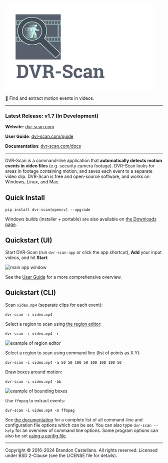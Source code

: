 ![DVR-Scan Logo](https://raw.githubusercontent.com/Breakthrough/DVR-Scan/main/docs/assets/dvr-scan-logo.png)

:vhs: Find and extract motion events in videos.

------------------------------------------------

### Latest Release: v1.7 (In Development)

**Website**: [dvr-scan.com](https://www.dvr-scan.com)

**User Guide**: [dvr-scan.com/guide](https://www.dvr-scan.com/guide/)

**Documentation**: [dvr-scan.com/docs](https://www.dvr-scan.com/docs/)

------------------------------------------------------

DVR-Scan is a command-line application that **automatically detects motion events in video files** (e.g. security camera footage).  DVR-Scan looks for areas in footage containing motion, and saves each event to a separate video clip.  DVR-Scan is free and open-source software, and works on Windows, Linux, and Mac.

## Quick Install

    pip install dvr-scan[opencv] --upgrade

Windows builds (installer + portable) are also available on [the Downloads page](https://www.dvr-scan.com/download/).

## Quickstart (UI)

Start DVR-Scan (run `dvr-scan-app` or click the app shortcut), **Add** your input videos, and hit **Start**:

<img alt="main app window" src="https://raw.githubusercontent.com/Breakthrough/DVR-Scan/releases/1.7/docs/assets/app-main-window.jpg" width="480"/>

See the [User Guide](https://www.dvr-scan.com/guide/) for a more comprehensive overview.

## Quickstart (CLI)

Scan `video.mp4` (separate clips for each event):

    dvr-scan -i video.mp4

Select a region to scan using [the region editor](https://www.dvr-scan.com/guide/):

    dvr-scan -i video.mp4 -r

<img alt="example of region editor" src="https://raw.githubusercontent.com/Breakthrough/DVR-Scan/releases/1.7/docs/assets/region-editor-mask.jpg" width="480"/>

Select a region to scan using command line (list of points as X Y):

    dvr-scan -i video.mp4 -a 50 50 100 50 100 100 100 50

Draw boxes around motion:

    dvr-scan -i video.mp4 -bb

<img alt="example of bounding boxes" src="https://raw.githubusercontent.com/Breakthrough/DVR-Scan/releases/1.7/docs/assets/bounding-box.gif" width="480"/>

Use `ffmpeg` to extract events:

    dvr-scan -i video.mp4 -m ffmpeg

See [the documentation](https://www.dvr-scan.com/docs) for a complete list of all command-line and configuration file options which can be set. You can also type `dvr-scan --help` for an overview of command line options. Some program options can also be set [using a config file](https://www.dvr-scan.com/docs/#config-file).

------------------------------------------------

Copyright © 2016-2024 Brandon Castellano. All rights reserved.
Licensed under BSD 2-Clause (see the LICENSE file for details).
